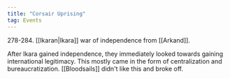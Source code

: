 ```yaml
---
title: "Corsair Uprising"
tag: Events
---
```


278-284. [[Ikaran|Ikara]] war of independence from [[Arkand]].

After Ikara gained independence, they immediately looked towards gaining international legitimacy. This mostly came in the form of centralization and bureaucratization. [[Bloodsails]] didn't like this and broke off.
